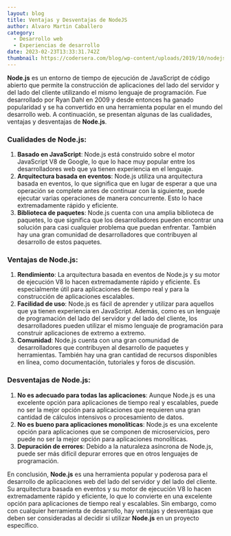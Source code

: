 ```yaml
---
layout: blog
title: Ventajas y Desventajas de NodeJS
author: Alvaro Martin Caballero
category:
  - Desarrollo web
  - Experiencias de desarrollo
date: 2023-02-23T13:33:31.742Z
thumbnail: https://codersera.com/blog/wp-content/uploads/2019/10/nodejs-thumb.jpg
---
```

**Node.js** es un entorno de tiempo de ejecución de JavaScript de código abierto que permite la construcción de aplicaciones del lado del servidor y del lado del cliente utilizando el mismo lenguaje de programación. Fue desarrollado por Ryan Dahl en 2009 y desde entonces ha ganado popularidad y se ha convertido en una herramienta popular en el mundo del desarrollo web. A continuación, se presentan algunas de las cualidades, ventajas y desventajas de **Node.js**.

### Cualidades de Node.js:

1. **Basado en JavaScript**: Node.js está construido sobre el motor JavaScript V8 de Google, lo que lo hace muy popular entre los desarrolladores web que ya tienen experiencia en el lenguaje.
2. **Arquitectura basada en eventos**: Node.js utiliza una arquitectura basada en eventos, lo que significa que en lugar de esperar a que una operación se complete antes de continuar con la siguiente, puede ejecutar varias operaciones de manera concurrente. Esto lo hace extremadamente rápido y eficiente.
3. **Biblioteca de paquetes**: Node.js cuenta con una amplia biblioteca de paquetes, lo que significa que los desarrolladores pueden encontrar una solución para casi cualquier problema que puedan enfrentar. También hay una gran comunidad de desarrolladores que contribuyen al desarrollo de estos paquetes.

### Ventajas de Node.js:

1. **Rendimiento**: La arquitectura basada en eventos de Node.js y su motor de ejecución V8 lo hacen extremadamente rápido y eficiente. Es especialmente útil para aplicaciones de tiempo real y para la construcción de aplicaciones escalables.
2. **Facilidad de uso**: Node.js es fácil de aprender y utilizar para aquellos que ya tienen experiencia en JavaScript. Además, como es un lenguaje de programación del lado del servidor y del lado del cliente, los desarrolladores pueden utilizar el mismo lenguaje de programación para construir aplicaciones de extremo a extremo.
3. **Comunidad**: Node.js cuenta con una gran comunidad de desarrolladores que contribuyen al desarrollo de paquetes y herramientas. También hay una gran cantidad de recursos disponibles en línea, como documentación, tutoriales y foros de discusión.

### Desventajas de Node.js:

1. **No es adecuado para todas las aplicaciones**: Aunque Node.js es una excelente opción para aplicaciones de tiempo real y escalables, puede no ser la mejor opción para aplicaciones que requieren una gran cantidad de cálculos intensivos o procesamiento de datos.
2. **No es bueno para aplicaciones monolíticas**: Node.js es una excelente opción para aplicaciones que se componen de microservicios, pero puede no ser la mejor opción para aplicaciones monolíticas.
3. **Depuración de errores**: Debido a la naturaleza asíncrona de Node.js, puede ser más difícil depurar errores que en otros lenguajes de programación.

En conclusión, **Node.js** es una herramienta popular y poderosa para el desarrollo de aplicaciones web del lado del servidor y del lado del cliente. Su arquitectura basada en eventos y su motor de ejecución V8 lo hacen extremadamente rápido y eficiente, lo que lo convierte en una excelente opción para aplicaciones de tiempo real y escalables. Sin embargo, como con cualquier herramienta de desarrollo, hay ventajas y desventajas que deben ser consideradas al decidir si utilizar **Node.js** en un proyecto específico.